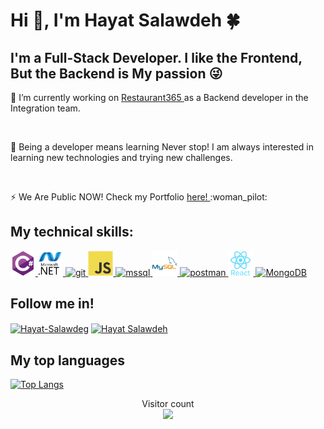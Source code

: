 # Hi 👋, I'm Hayat Salawdeh :four_leaf_clover:

## I'm a Full-Stack Developer. I like the Frontend, But the Backend is My passion :stuck_out_tongue_winking_eye:

<p> 🔭 I’m currently working on <a href="https://www.restaurant365.com" target="_blank" rel="noreferrer">Restaurant365 </a> as a Backend developer in the Integration team. </p>
</br>
<p> 🌱 Being a developer means learning Never stop! I am always interested in learning new technologies and trying new challenges. </p>
</br>
<p>⚡ We Are Public NOW! Check my Portfolio <a href="https://hayatsalawdeh.netlify.app/" target="_blank"> here! </a> :woman_pilot: </p>

## My technical skills:
<p align="left"> 
  <a href="https://www.w3schools.com/cs/" target="_blank" rel="noreferrer"> <img src="https://raw.githubusercontent.com/devicons/devicon/master/icons/csharp/csharp-original.svg" alt="csharp" width="40" height="40"/> </a>
  <a href="https://dotnet.microsoft.com/" target="_blank" rel="noreferrer"> <img src="https://raw.githubusercontent.com/devicons/devicon/master/icons/dot-net/dot-net-original-wordmark.svg" alt="dotnet" width="40" height="40"/> </a> 
  <a href="https://git-scm.com/" target="_blank" rel="noreferrer"> <img src="https://www.vectorlogo.zone/logos/git-scm/git-scm-icon.svg" alt="git" width="40" height="40"/> </a> 
  <a href="https://developer.mozilla.org/en-US/docs/Web/JavaScript" target="_blank" rel="noreferrer"> <img src="https://raw.githubusercontent.com/devicons/devicon/master/icons/javascript/javascript-original.svg" alt="javascript" width="40" height="40"/> </a> 
 <a href="https://www.microsoft.com/en-us/sql-server" target="_blank" rel="noreferrer"> <img src="https://www.svgrepo.com/show/303229/microsoft-sql-server-logo.svg" alt="mssql" width="40" height="40"/> </a> 
  <a href="https://www.mysql.com/" target="_blank" rel="noreferrer"> <img src="https://raw.githubusercontent.com/devicons/devicon/master/icons/mysql/mysql-original-wordmark.svg" alt="mysql" width="40" height="40"/> </a>  <a href="https://postman.com" target="_blank" rel="noreferrer"> <img src="https://www.vectorlogo.zone/logos/getpostman/getpostman-icon.svg" alt="postman" width="40" height="40"/> </a>
 <a href="https://reactjs.org/" target="_blank" rel="noreferrer"> <img src="https://raw.githubusercontent.com/devicons/devicon/master/icons/react/react-original-wordmark.svg" alt="react" width="40" height="40"/> </a>
  <a href="https://www.mongodb.com/" target="_blank" rel="noreferrer"><img src="https://cdn.icon-icons.com/icons2/2415/PNG/512/mongodb_original_wordmark_logo_icon_146425.png" alt="MongoDB"  width="40" height="40" /></a>
   </p>

## Follow me in!
<p align="left"> 
<a href="https://www.linkedin.com/in/hayatzsalawda" target="blank"><img align="center" src="https://raw.githubusercontent.com/rahuldkjain/github-profile-readme-generator/master/src/images/icons/Social/linked-in-alt.svg" alt="Hayat-Salawdeg" height="30" width="40" /></a>
  <a href="https://leetcode.com/Hayat-Salawdeh/" target="blank"><img align="center" src="https://raw.githubusercontent.com/rahuldkjain/github-profile-readme-generator/master/src/images/icons/Social/leet-code.svg" alt="Hayat Salawdeh" height="30" width="40" /></a>
</p>

## My top languages
[![Top Langs](https://github-readme-stats.vercel.app/api/top-langs/?username=hayatzsala)](https://github.com/hayatzsala/github-readme-stats)

<p align="center"> 
  Visitor count<br>
  <img src="https://profile-counter.glitch.me/hayatzsala/count.svg" />
</p>
